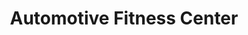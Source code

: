 ---
title: "Automotive Fitness Center"
url: /san-antonio/automotive-fitness-center/
shop: car repair
---